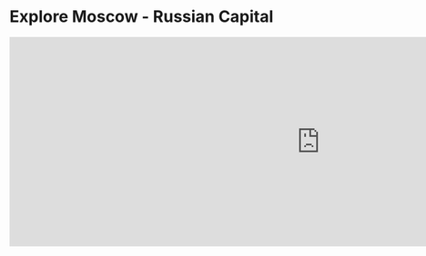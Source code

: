 
<h1> Explore Moscow - Russian Capital </h1>
<iframe src="https://h5p.org/h5p/embed/356446" width="1090" height="369" frameborder="0" allowfullscreen="allowfullscreen"></iframe><script src="https://h5p.org/sites/all/modules/h5p/library/js/h5p-resizer.js" charset="UTF-8"></script>

